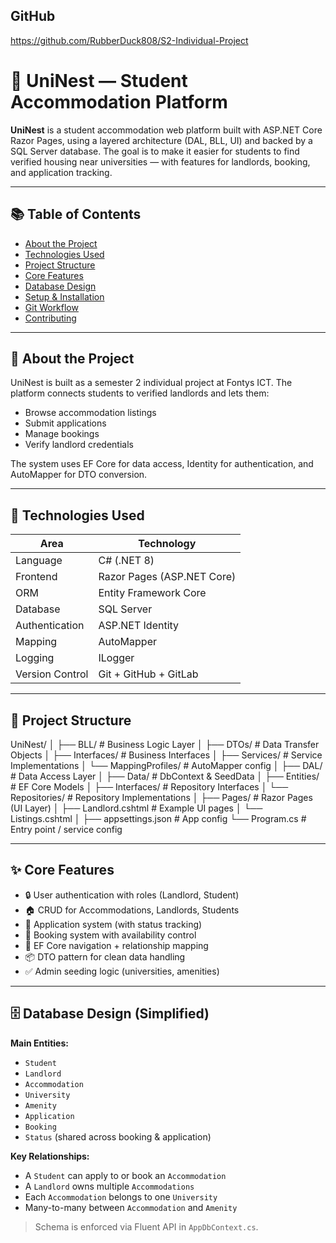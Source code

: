 ## GitHub
https://github.com/RubberDuck808/S2-Individual-Project

# 🏡 UniNest — Student Accommodation Platform

**UniNest** is a student accommodation web platform built with ASP.NET Core Razor Pages, using a layered architecture (DAL, BLL, UI) and backed by a SQL Server database. The goal is to make it easier for students to find verified housing near universities — with features for landlords, booking, and application tracking.

---

## 📚 Table of Contents

- [About the Project](#about-the-project)
- [Technologies Used](#technologies-used)
- [Project Structure](#project-structure)
- [Core Features](#core-features)
- [Database Design](#database-design)
- [Setup & Installation](#setup--installation)
- [Git Workflow](#git-workflow)
- [Contributing](#contributing)

---

## 📖 About the Project

UniNest is built as a semester 2 individual project at Fontys ICT. The platform connects students to verified landlords and lets them:

- Browse accommodation listings
- Submit applications
- Manage bookings
- Verify landlord credentials

The system uses EF Core for data access, Identity for authentication, and AutoMapper for DTO conversion.

---

## 🧰 Technologies Used

| Area              | Technology                         |
|-------------------|-------------------------------------|
| Language          | C# (.NET 8)                        |
| Frontend          | Razor Pages (ASP.NET Core)         |
| ORM               | Entity Framework Core              |
| Database          | SQL Server                         |
| Authentication    | ASP.NET Identity                   |
| Mapping           | AutoMapper                         |
| Logging           | ILogger<T>                         |
| Version Control   | Git + GitHub + GitLab              |

---

## 📁 Project Structure

UniNest/
│
├── BLL/ # Business Logic Layer
│ ├── DTOs/ # Data Transfer Objects
│ ├── Interfaces/ # Business Interfaces
│ ├── Services/ # Service Implementations
│ └── MappingProfiles/ # AutoMapper config
│
├── DAL/ # Data Access Layer
│ ├── Data/ # DbContext & SeedData
│ ├── Entities/ # EF Core Models
│ ├── Interfaces/ # Repository Interfaces
│ └── Repositories/ # Repository Implementations
│
├── Pages/ # Razor Pages (UI Layer)
│ ├── Landlord.cshtml # Example UI pages
│ └── Listings.cshtml
│
├── appsettings.json # App config
└── Program.cs # Entry point / service config



---

## ✨ Core Features

- 🔒 User authentication with roles (Landlord, Student)
- 🏠 CRUD for Accommodations, Landlords, Students
- 📄 Application system (with status tracking)
- 📆 Booking system with availability control
- 🧩 EF Core navigation + relationship mapping
- 📦 DTO pattern for clean data handling
- ✅ Admin seeding logic (universities, amenities)

---

## 🗄️ Database Design (Simplified)

**Main Entities:**

- `Student`
- `Landlord`
- `Accommodation`
- `University`
- `Amenity`
- `Application`
- `Booking`
- `Status` (shared across booking & application)

**Key Relationships:**

- A `Student` can apply to or book an `Accommodation`
- A `Landlord` owns multiple `Accommodations`
- Each `Accommodation` belongs to one `University`
- Many-to-many between `Accommodation` and `Amenity`

> Schema is enforced via Fluent API in `AppDbContext.cs`.

